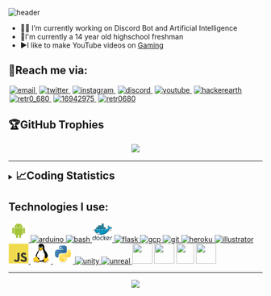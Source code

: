![header](https://capsule-render.vercel.app/api?type=waving&color=gradient&height=400&section=header&text=Hey%20there👋!%20I%20am%20Retr0👾&fontSize=57&reversal=true&desc=I%20am%20a%20passionate%20programmer%20and%20a%20student&animation=fadeIn&descSize=26&descAlignY=62&section=header)

<!-- ## I'm a passionate programmer and a student -->
- 📝🔭 I’m currently working on Discord Bot and Artificial Intelligence
- 🏫I'm currently a 14 year old highschool freshman
- ▶I like to make YouTube videos on [Gaming](https://www.youtube.com/channel/UCj-YgHAXSK2R62hMOytdMew/videos)

## 📧Reach me via:
<a style="margin:0px 2px;" href="mailto:dedsecretr0680@gmail.com">
    <img width="40px" height="40px" src="https://upload.wikimedia.org/wikipedia/commons/thumb/e/ec/Circle-icons-mail.svg/1200px-Circle-icons-mail.svg.png" alt="email">
</a>

<a style="margin:0px 2px;" href="https://twitter.com/Retr0_680">
    <img width="40px" height="40px" src="https://www.iconpacks.net/icons/2/free-twitter-logo-icon-2429-thumb.png" alt="twitter">
</a>

<a style="margin:0px 2px;" href="https://www.instagram.com/retr0_680/">
    <img width="40px" height="40px" src="https://upload.wikimedia.org/wikipedia/commons/thumb/a/a5/Instagram_icon.png/1024px-Instagram_icon.png" alt="instagram">
</a>

<a style="margin:0px 2px;" href="https://discordapp.com/users/793387363513401346/">
    <img width="40px" height="40px" src="https://www.freepnglogos.com/uploads/discord-logo-png/discord-logo-logodownload-download-logotipos-1.png" alt="discord">
</a>

<a style="margin:0px 2px;" href="https://www.youtube.com/channel/UCj-YgHAXSK2R62hMOytdMew">
    <img width="40px" height="40px" src="https://www.freeiconspng.com/uploads/hd-youtube-logo-png-transparent-background-20.png" alt="youtube">
</a>

<a style="margin:0px 2px;" href="https://www.hackerearth.com/@retr0_680">
    <img width="40px" height="40px" src="https://raw.githubusercontent.com/rahuldkjain/github-profile-readme-generator/master/src/images/icons/Social/hackerearth.svg" alt="hackerearth">
</a>

<a style="margin:0px 2px;" href="https://www.hackerrank.com/retr0_680">
    <img width="40px" height="40px" src="https://raw.githubusercontent.com/rahuldkjain/github-profile-readme-generator/master/src/images/icons/Social/hackerrank.svg" alt="retr0_680">
</a>

<a style="margin:0px 2px;" href="https://stackoverflow.com/users/16942975">
    <img width="40px" height="40px" src="https://raw.githubusercontent.com/rahuldkjain/github-profile-readme-generator/master/src/images/icons/Social/stack-overflow.svg" alt="16942975">
</a>

<a style="margin:0px 2px;" href="https://codepen.io/retr0680">
    <img width="40px" height="40px" src="https://raw.githubusercontent.com/rahuldkjain/github-profile-readme-generator/master/src/images/icons/Social/codepen.svg" alt="retr0680">
</a>

## 🏆GitHub Trophies
<p align="center">
    <img src="https://github-profile-trophy.vercel.app/?username=Retr0680&theme=radical&margin-w=11&margin-h=10">
</p>
<hr>

<details>
    <summary><h2 style="display:inline;">📈Coding Statistics</h2></summary>
    <p align="center">
    <img style="margin-top: 10px" src="https://github-profile-summary-cards.vercel.app/api/cards/profile-details?username=Retr0680&theme=solarized_dark"><br>
    <img style="margin-top: 10px" src="https://github-readme-stats.vercel.app/api/top-langs/?username=Retr0680&theme=radical"><br>
    <img style="border-radius:10px" width="600px" height="600px" style="margin-top: 10px" src="https://wakatime.com/share/@Retr0_680/7e8dd472-5f74-41db-86e4-1a23ece90fc1.svg"><br>
    <img style="margin-top: 10px" src="https://github-readme-stats.vercel.app/api/wakatime?username=Retr0_680&layout=compact&theme=radical"><br>
    </p>
</details>

## Technologies I use:
<p align="left"> 
    <a href="https://developer.android.com" target="_blank"> <img src="https://raw.githubusercontent.com/devicons/devicon/master/icons/android/android-original-wordmark.svg" alt="android" width="40" height="40"/> </a> 
    <a href="https://www.arduino.cc/" target="_blank"> <img src="https://cdn.worldvectorlogo.com/logos/arduino-1.svg" alt="arduino" width="40" height="40"/> </a> 
    <a href="https://www.gnu.org/software/bash/" target="_blank"> <img src="https://www.vectorlogo.zone/logos/gnu_bash/gnu_bash-icon.svg" alt="bash" width="40" height="40"/> </a> 
    <a href="https://www.docker.com/" target="_blank"> <img src="https://raw.githubusercontent.com/devicons/devicon/master/icons/docker/docker-original-wordmark.svg" alt="docker" width="40" height="40"/> </a> 
    <a href="https://flask.palletsprojects.com/" target="_blank"> <img src="https://www.vectorlogo.zone/logos/pocoo_flask/pocoo_flask-icon.svg" alt="flask" width="40" height="40"/> </a> 
    <a href="https://cloud.google.com" target="_blank"> <img src="https://www.vectorlogo.zone/logos/google_cloud/google_cloud-icon.svg" alt="gcp" width="40" height="40"/> </a> 
    <a href="https://git-scm.com/" target="_blank"> <img src="https://www.vectorlogo.zone/logos/git-scm/git-scm-icon.svg" alt="git" width="40" height="40"/> </a> 
    <a href="https://heroku.com" target="_blank"> <img src="https://www.vectorlogo.zone/logos/heroku/heroku-icon.svg" alt="heroku" width="40" height="40"/> </a> 
    <a href="https://www.adobe.com/in/products/illustrator.html" target="_blank"> <img src="https://www.vectorlogo.zone/logos/adobe_illustrator/adobe_illustrator-icon.svg" alt="illustrator" width="40" height="40"/> </a> 
    <a href="https://developer.mozilla.org/en-US/docs/Web/JavaScript" target="_blank"> <img src="https://raw.githubusercontent.com/devicons/devicon/master/icons/javascript/javascript-original.svg" alt="javascript" width="40" height="40"/> </a> 
    <a href="https://www.linux.org/" target="_blank"> <img src="https://raw.githubusercontent.com/devicons/devicon/master/icons/linux/linux-original.svg" alt="linux" width="40" height="40"/> </a> 
    <a href="https://www.python.org" target="_blank"> <img src="https://raw.githubusercontent.com/devicons/devicon/master/icons/python/python-original.svg" alt="python" width="40" height="40"/> </a> 
    <a href="https://unity.com/" target="_blank"> <img src="https://www.vectorlogo.zone/logos/unity3d/unity3d-icon.svg" alt="unity" width="40" height="40"/> </a> 
    <a href="https://unrealengine.com/" target="_blank"> <img src="https://raw.githubusercontent.com/kenangundogan/fontisto/036b7eca71aab1bef8e6a0518f7329f13ed62f6b/icons/svg/brand/unreal-engine.svg" alt="unreal" width="40" height="40"/> </a>
    <img width="40px" height="40px" src="https://brandslogos.com/wp-content/uploads/images/large/java-logo-1.png">
    <img width="40px" height="40px" src="https://upload.wikimedia.org/wikipedia/commons/6/6a/JavaScript-logo.png">
    <img width="35px" height="40px" src="https://cdn0.iconfinder.com/data/icons/social-network-7/50/22-512.png">
    <img width="40px" height="40px" src="https://upload.wikimedia.org/wikipedia/commons/thumb/a/af/Adobe_Photoshop_CC_icon.svg/1200px-Adobe_Photoshop_CC_icon.svg.png">
</p>

<hr>
<p align="center">
<img height="21px" src="https://komarev.com/ghpvc/?username=Retr0680&color=blueviolet&style=plastic">
</p>
